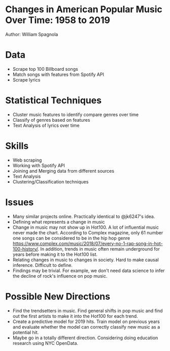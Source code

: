 # Changes in American Popular Music Over Time: 1958 to 2019
Author: William Spagnola

# Data
* Scrape top 100 Billboard songs 
* Match songs with features from Spotify API 
* Scrape lyrics

# Statistical Techniques
* Cluster music features to identify compare genres over time 
* Classify of  genres based on features
* Text Analysis of lyrics over time

# Skills
* Web scraping
* Working with Spotify API
* Joining and Merging data from different sources
* Text Analysis 
* Clustering/Classification techniques

# Issues
* Many similar projects online.  Practically identical to @jk6247's idea.
* Defining what represents a change in music 
* Change in music may not show up in Hot100.  A lot of influential music never made the chart. According to Complex magazine, only 61 number one songs can be considered  to be in the hip hop genre https://www.complex.com/music/2018/07/every-no-1-rap-song-in-hot-100-history/.  In addition, trends in music often remain underground for years before making it to the Hot100 list.  
* Relating changes in music to changes in society.  Hard to make causal inference.  Difficult to define. 
* Findings may be trivial.  For example, we don't need data science to infer the decline of rock's influence on pop music. 

# Possible New Directions 
* Find the trendsetters in music.  Find general shifts in pop music and find out the first artists to make it into the Hot100 for each trend.
* Create a predictive model for 2019 hits.  Train model on previous years and evaluate whether the model can correctly classify new music as a potential hit.  
* Maybe go in a totally different direction.  Considering doing education research using NYC OpenData.  

